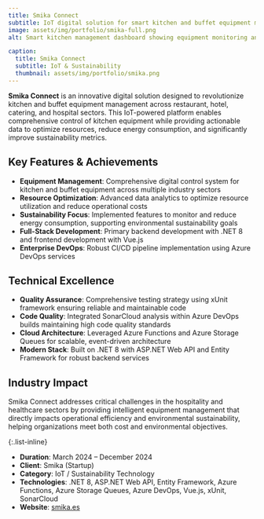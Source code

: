 ```yaml
---
title: Smika Connect
subtitle: IoT digital solution for smart kitchen and buffet equipment management
image: assets/img/portfolio/smika-full.png
alt: Smart kitchen management dashboard showing equipment monitoring and analytics

caption:
  title: Smika Connect
  subtitle: IoT & Sustainability
  thumbnail: assets/img/portfolio/smika.png
---
```


**Smika Connect** is an innovative digital solution designed to revolutionize kitchen and buffet equipment management across restaurant, hotel, catering, and hospital sectors. This IoT-powered platform enables comprehensive control of kitchen equipment while providing actionable data to optimize resources, reduce energy consumption, and significantly improve sustainability metrics.

## Key Features & Achievements

- **Equipment Management**: Comprehensive digital control system for kitchen and buffet equipment across multiple industry sectors
- **Resource Optimization**: Advanced data analytics to optimize resource utilization and reduce operational costs
- **Sustainability Focus**: Implemented features to monitor and reduce energy consumption, supporting environmental sustainability goals
- **Full-Stack Development**: Primary backend development with .NET 8 and frontend development with Vue.js
- **Enterprise DevOps**: Robust CI/CD pipeline implementation using Azure DevOps services

## Technical Excellence

- **Quality Assurance**: Comprehensive testing strategy using xUnit framework ensuring reliable and maintainable code
- **Code Quality**: Integrated SonarCloud analysis within Azure DevOps builds maintaining high code quality standards
- **Cloud Architecture**: Leveraged Azure Functions and Azure Storage Queues for scalable, event-driven architecture
- **Modern Stack**: Built on .NET 8 with ASP.NET Web API and Entity Framework for robust backend services

## Industry Impact

Smika Connect addresses critical challenges in the hospitality and healthcare sectors by providing intelligent equipment management that directly impacts operational efficiency and environmental sustainability, helping organizations meet both cost and environmental objectives.

{:.list-inline}
- **Duration**: March 2024 – December 2024
- **Client**: Smika (Startup)
- **Category**: IoT / Sustainability Technology
- **Technologies**: .NET 8, ASP.NET Web API, Entity Framework, Azure Functions, Azure Storage Queues, Azure DevOps, Vue.js, xUnit, SonarCloud
- **Website**: [smika.es](https://www.smika.es/)

